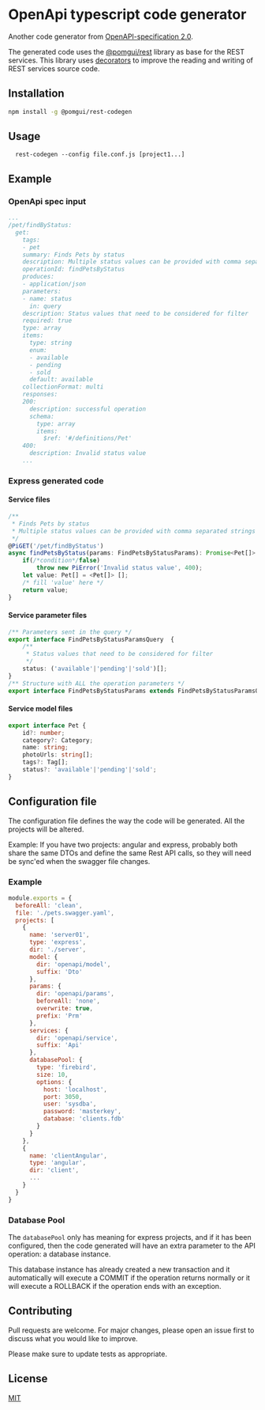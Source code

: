 
# OpenApi typescript code generator

Another code generator from [OpenAPI-specification 2.0](https://github.com/OAI/OpenAPI-Specification/blob/master/versions/2.0.md).

The generated code uses the [@pomgui/rest](https://github.com/pomgui/rest) library as base for the REST services. This library uses [decorators](https://www.typescriptlang.org/docs/handbook/decorators.html) to improve the reading and writing of REST services source code.

## Installation

```bash
npm install -g @pomgui/rest-codegen
```

## Usage

```
  rest-codegen --config file.conf.js [project1...]
```

## Example

### OpenApi spec input

```yaml
...
/pet/findByStatus:
  get:
    tags:
    - pet
    summary: Finds Pets by status
    description: Multiple status values can be provided with comma separated strings
    operationId: findPetsByStatus
    produces:
    - application/json
    parameters:
    - name: status
      in: query
    description: Status values that need to be considered for filter
    required: true
    type: array
    items:
      type: string
      enum:
      - available
      - pending
      - sold
      default: available
    collectionFormat: multi
    responses:
    200:
      description: successful operation
      schema:
        type: array
        items:
          $ref: '#/definitions/Pet'
    400:
      description: Invalid status value
    ...
```

### Express generated code

#### Service files

```typescript
/**    
 * Finds Pets by status
 * Multiple status values can be provided with comma separated strings
 */
@PiGET('/pet/findByStatus')
async findPetsByStatus(params: FindPetsByStatusParams): Promise<Pet[]> {
    if(/*condition*/false)
        throw new PiError('Invalid status value', 400);
    let value: Pet[] = <Pet[]> [];
    /* fill 'value' here */
    return value;
}
```

#### Service parameter files

```typescript
/** Parameters sent in the query */
export interface FindPetsByStatusParamsQuery  {
    /**    
     * Status values that need to be considered for filter
     */
    status: ('available'|'pending'|'sold')[];
}
/** Structure with ALL the operation parameters */
export interface FindPetsByStatusParams extends FindPetsByStatusParamsQuery { }
```

#### Service model files

```typescript
export interface Pet {
    id?: number;
    category?: Category;
    name: string;
    photoUrls: string[];
    tags?: Tag[];
    status?: 'available'|'pending'|'sold';
}
```

## Configuration file

The configuration file defines the way the code will be generated. 
All the projects will be altered.

Example: If you have two projects: angular and express, probably both share the same DTOs and define the same Rest API calls, so they will need be sync'ed when the swagger file changes.

### Example

```javascript
module.exports = {
  beforeAll: 'clean',
  file: './pets.swagger.yaml',
  projects: [
    {
      name: 'server01',
      type: 'express',
      dir: './server',
      model: {
        dir: 'openapi/model',
        suffix: 'Dto'
      },
      params: {
        dir: 'openapi/params',
        beforeAll: 'none',
        overwrite: true,
        prefix: 'Prm'
      },
      services: {
        dir: 'openapi/service',
        suffix: 'Api'
      },
      databasePool: {
        type: 'firebird',
        size: 10,
        options: {
          host: 'localhost',
          port: 3050,
          user: 'sysdba',
          password: 'masterkey',
          database: 'clients.fdb'
        }
      }
    },
    {
      name: 'clientAngular',
      type: 'angular',
      dir: 'client',
      ...
    }
  }
}
```

### Database Pool
The `databasePool` only has meaning for express projects, and if it
has been configured, then the code generated will have an extra 
parameter to the API operation: a database instance.

This database instance has already created a new transaction
and it automatically will execute a COMMIT if the operation returns
normally or it will execute a ROLLBACK if the operation ends
with an exception.

## Contributing
Pull requests are welcome. For major changes, please open an issue first to discuss what you would like to improve.

Please make sure to update tests as appropriate.

## License
[MIT](https://choosealicense.com/licenses/mit/)
